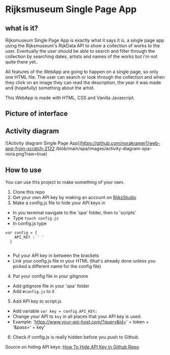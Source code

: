# Rijksmuseum Single Page App


## what is it?
Rijksmuseum Single Page App is exactly what it says it is, a single page app using the Rijksmuseum's RijkData API to show a collection of works to the user. Eventually the user should be able to search and filter through the collection by searching dates, artists and names of the works but i'm not quite there yet.. 

All features of the WebApp are going to happen on a single page, so only one HTML file. The user can search or look through the collection and when they click on an image they can read the description, the year it was made and (hopefully) something about the artist.

This WebApp is made with HTML, CSS and Vanilla Javascript.

## Picture of interface 

## Activity diagram
![Activity diagram Single Page App](https://github.com/norakramer1/web-app-from-scratch-2122
/blob/main/spa/images/activity-diagram-spa-nora.png?raw=true)

## How to use
You can use this project to make something of your own.

1. Clone this repo
2. Get your own API key by making an account on [RijksStudio](https://www.example.com)
3. Make a config.js file to hide your API keys in

- In you terminal navigate to the 'spa' folder, then to 'scripts'
- Type `touch config.js`
- In config.js type 
```
var config = {
    API_KEY : ' '
  }
  
  ```
- Put your API key in between the brackets
- Link your config.js file in your HTML (that's already done unless you picked a different name for the config file)

4. Put your config file in your gitignore

- Add gitignore file in your 'spa' folder
- Add `#config.js` to it

5. Add API key to script.js
- Add variable `var key = config.API_KEY;`
- Change your API to `key` in all places that your API key is used.
- Example: 'https://www.your-api-host.com/?query&id=' + token + '&pass=' + key'

6. Check if config.js is really hidden before you push to Github.

Source on hiding API keys: [How To Hide API Key In Github Repo](https://dev.to/ptprashanttripathi/how-to-hide-api-key-in-github-repo-2ik9)



## 

